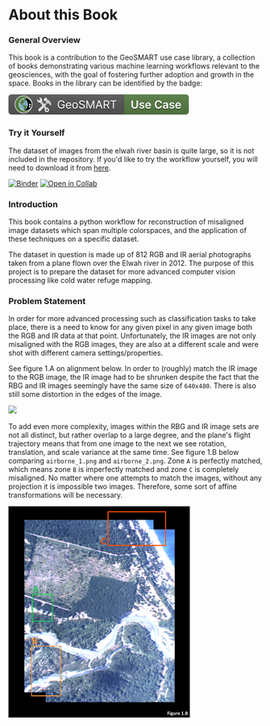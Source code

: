 # About this Book

### General Overview

This book is a contribution to the GeoSMART use case library, a collection of books demonstrating various machine learning workflows relevant to the geosciences, with the goal of fostering further adoption and growth in the space. Books in the library can be identified by the badge:

[![GeoSMART Use Case](../img/use_case_badge.svg)](https://geo-smart.github.io/usecases)

### Try it Yourself

The dataset of images from the elwah river basin is quite large, so it is not included in the repository. If you'd like to try the workflow yourself, you will need to download it from [here]().

[![Binder](https://mybinder.org/badge_logo.svg)](https://mybinder.org/v2/gh/StefanTodoran/elwah_dataset_realignment/HEAD)
[![Open in Collab](https://colab.research.google.com/assets/colab-badge.svg)](https://colab.research.google.com/github/StefanTodoran/elwah_dataset_realignment)

### Introduction

This book contains a python workflow for reconstruction of misaligned image datasets which span multiple colorspaces, and the application of these techniques on a specific dataset.

The dataset in question is made up of 812 RGB and IR aerial photographs taken from a plane flown over the Elwah river in 2012. The purpose of this project is to prepare the dataset for more advanced computer vision processing like cold water refuge mapping.

### Problem Statement

In order for more advanced processing such as classification tasks to take place, there is a need to know for any given pixel in any given image both the RGB and IR data at that point. Unfortunately, the IR images are not only misaligned with the RGB images, they are also at a different scale and were shot with different camera settings/properties. 

See figure 1.A on alignment below. In order to (roughly) match the IR image to the RGB image, the IR image had to be shrunken despite the fact that the RBG and IR images seemingly have the same size of `640x480`. There is also still some distortion in the edges of the image.

<img src="../img/alignment2.gif" width="360"/>

To add even more complexity, images within the RBG and IR image sets are not all distinct, but rather overlap to a large degree, and the plane's flight trajectory means that from one image to the next we see rotation, translation, and scale variance at the same time. See figure 1.B below comparing `airborne_1.png` and `airborne_2.png`. Zone `A` is perfectly matched, which means zone `B` is imperfectly matched and zone `C` is completely misaligned. No matter where one attempts to match the images, without any projection it is impossible two images. Therefore, some sort of affine transformations will be necessary.

<img src="../img/alignment.png" width="360"/>